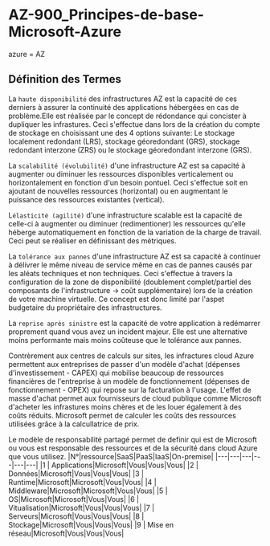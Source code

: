 # AZ-900_Principes-de-base-Microsoft-Azure

azure = AZ

## Définition des Termes

La `haute disponibilité` des infrastructures AZ est la capacité de ces derniers à assurer la continuité des applications hébergées en cas de problème.Elle est réalisée par le concept de rédondance qui concister à dupliquer les infrastures. Ceci s'effectue dans lors de la création du compte de stockage en choisissant une des 4 options suivante: Le stockage localement redondant (LRS), stockage géoredondant (GRS), stockage redondant interzone (ZRS) ou le stockage géoredondant interzone (GRS).

La `scalabilité (évolubilité)` d'une infrastructure AZ est sa capacité à augmenter ou diminuer les ressources disponibles verticalement ou horizontalement en fonction d'un besoin pontuel. Ceci s'effectue soit en ajoutant de nouvelles ressources (horizontal) ou en augmentant le puissance des ressources existantes (vertical). 

L`élasticité (agilité)` d'une infrastructure scalable est la capacité de celle-ci à augmenter ou diminuer (redimentioner) les ressources qu'elle héberge automatiquement en fonction de la variation de la charge de travail. Ceci peut se réaliser en définissant des métriques.

La `tolérance aux pannes` d'une infrastructure AZ est sa capacité à continuer à délivrer le même niveau de service même en cas de pannes causés par les aléats techniques et non techniques. Ceci s'effectue à travers la configuration de la zone de disponibilité (doublement complet/partiel des composants de l'infrastructure -> coût supplémentaire) lors de la création de votre machine virtuelle. Ce concept est donc limité par l'aspet budgetaire du propriétaire des infrastructures.

La `reprise après sinistre` est la capacité de votre application à redémarrer proprement quand vous avez un incident majeur. Elle est une alternative moins performante mais moins coûteuse que le tolérance aux pannes.

Contrèrement aux centres de calculs sur sites, les infractures cloud Azure permettent aux entreprises de passer d'un modèle d'achat (dépenses d'investissement - CAPEX) qui mobilise beaucoup de ressources financières de l'entreprise à un modèle de fonctionnement (dépenses de fonctionnement - OPEX) qui repose sur la facturation à l'usage. L'effet de masse d'achat permet aux fournisseurs de cloud publique comme Microsoft d'acheter les infrastures moins chères et de les louer également à des coûts réduits. Microsoft permet de calculer les coûts des ressources utilisées grâce à la calcullatrice de prix.

Le modèle de responsabilité partagé permet de definir qui est de Microsoft ou vous est responsable des ressources et de la sécurité dans cloud Azure que vous utilisez.
|N°|ressource|SaaS|PaaS|IaaS|On-premise|
|---|---|---|---|---|---|
|1 | Applications|Microsoft|Vous|Vous|Vous|
|2 | Données|Microsoft|Vous|Vous|Vous|
|3 | Runtime|Microsoft|Microsoft|Vous|Vous|
|4 | Middleware|Microsoft|Microsoft|Vous|Vous|
|5 | OS|Microsoft|Microsoft|Vous|Vous|
|6 | Vitualisation|Microsoft|Vous|Vous|Vous|
|7 | Serveurs|Microsoft|Vous|Vous|Vous|
|8 | Stockage|Microsoft|Vous|Vous|Vous|
|9 | Mise en réseau|Microsoft|Vous|Vous|Vous|